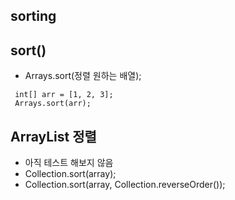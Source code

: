 ## sorting

## sort()
- Arrays.sort(정렬 원하는 배열);
```
 int[] arr = [1, 2, 3];
 Arrays.sort(arr);
```

## ArrayList 정렬
- 아직 테스트 해보지 않음
- Collection.sort(array);
- Collection.sort(array, Collection.reverseOrder()); 
